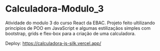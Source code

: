# Calculadora-Modulo_3
Atividade do modulo 3 do curso React da EBAC. Projeto feito ultilizando principios de POO em JavaScript e algumas estilizaçãos simples com bootstrap, grids e flex-box para a criação de uma calculadora.

Deploy: https://calculadora-js-silk.vercel.app/
